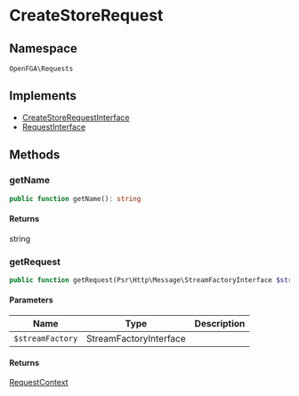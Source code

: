 # CreateStoreRequest


## Namespace
`OpenFGA\Requests`

## Implements
* [CreateStoreRequestInterface](Requests/CreateStoreRequestInterface.md)
* [RequestInterface](Requests/RequestInterface.md)



## Methods
### getName


```php
public function getName(): string
```



#### Returns
string

### getRequest


```php
public function getRequest(Psr\Http\Message\StreamFactoryInterface $streamFactory): OpenFGA\Network\RequestContext
```


#### Parameters
| Name | Type | Description |
|------|------|-------------|
| `$streamFactory` | StreamFactoryInterface |  |

#### Returns
[RequestContext](Network/RequestContext.md)

